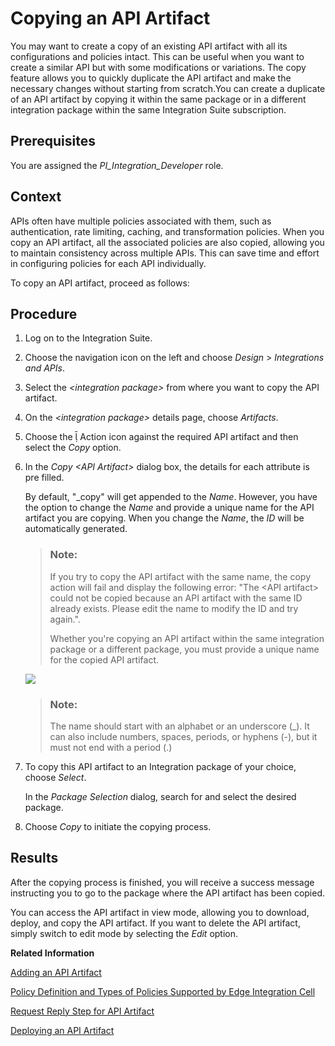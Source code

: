 <!-- loio820c9e8219ca4ab88c7a80950c6fe360 -->

<link rel="stylesheet" type="text/css" href="../css/sap-icons.css"/>

# Copying an API Artifact

You may want to create a copy of an existing API artifact with all its configurations and policies intact. This can be useful when you want to create a similar API but with some modifications or variations. The copy feature allows you to quickly duplicate the API artifact and make the necessary changes without starting from scratch.You can create a duplicate of an API artifact by copying it within the same package or in a different integration package within the same Integration Suite subscription.



<a name="loio820c9e8219ca4ab88c7a80950c6fe360__prereq_rnp_v53_b2b"/>

## Prerequisites

You are assigned the *PI\_Integration\_Developer* role.



<a name="loio820c9e8219ca4ab88c7a80950c6fe360__context_snp_v53_b2b"/>

## Context

APIs often have multiple policies associated with them, such as authentication, rate limiting, caching, and transformation policies. When you copy an API artifact, all the associated policies are also copied, allowing you to maintain consistency across multiple APIs. This can save time and effort in configuring policies for each API individually.

To copy an API artifact, proceed as follows:



<a name="loio820c9e8219ca4ab88c7a80950c6fe360__steps_tnp_v53_b2b"/>

## Procedure

1.  Log on to the Integration Suite.

2.  Choose the navigation icon on the left and choose *Design* \> *Integrations and APIs*.

3.  Select the *<integration package\>* from where you want to copy the API artifact.

4.  On the *<integration package\>* details page, choose *Artifacts*.

5.  Choose the <span class="SAP-icons-V5"></span> Action icon against the required API artifact and then select the *Copy* option.

6.  In the *Copy <API Artifact\>* dialog box, the details for each attribute is pre filled.

    By default, "\_copy" will get appended to the *Name*. However, you have the option to change the *Name* and provide a unique name for the API artifact you are copying. When you change the *Name*, the *ID* will be automatically generated.

    > ### Note:  
    > If you try to copy the API artifact with the same name, the copy action will fail and display the following error: "The <API artifact\> could not be copied because an API artifact with the same ID already exists. Please edit the name to modify the ID and try again.".
    > 
    > Whether you're copying an API artifact within the same integration package or a different package, you must provide a unique name for the copied API artifact.

    ![](images/Copy_API_Artifact_c29a3b1.png)

    > ### Note:  
    > The name should start with an alphabet or an underscore \(\_\). It can also include numbers, spaces, periods, or hyphens \(-\), but it must not end with a period \(.\)

7.  To copy this API artifact to an Integration package of your choice, choose *Select*.

    In the *Package Selection* dialog, search for and select the desired package.

8.  Choose *Copy* to initiate the copying process.




<a name="loio820c9e8219ca4ab88c7a80950c6fe360__result_av2_h23_31c"/>

## Results

After the copying process is finished, you will receive a success message instructing you to go to the package where the API artifact has been copied.

You can access the API artifact in view mode, allowing you to download, deploy, and copy the API artifact. If you want to delete the API artifact, simply switch to edit mode by selecting the *Edit* option.

**Related Information**  


[Adding an API Artifact](adding-an-api-artifact-c2fe62c.md "Add an API artifact to an package.")

[Policy Definition and Types of Policies Supported by Edge Integration Cell](policy-definition-and-types-of-policies-supported-by-edge-integration-cell-c744df5.md "You can define the behavior of an API by using policy steps.")

[Request Reply Step for API Artifact](request-reply-step-for-api-artifact-a0b3712.md "You can use this step to call an external receiver system in a synchronous step and get back a response.")

[Deploying an API Artifact](deploying-an-api-artifact-b70e7ec.md "After creating an API artifact, it is necessary to deploy it on the chosen runtime profile in order to make it executable and ready for use.")

